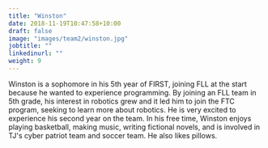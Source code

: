 ```yaml
---
title: "Winston"
date: 2018-11-19T10:47:58+10:00
draft: false
image: "images/team2/winston.jpg"
jobtitle: ""
linkedinurl: ""
weight: 9
---
```


Winston is a sophomore in his 5th year of FIRST, joining FLL at the start because he wanted to experience programming. By joining an FLL team in 5th grade, his interest in robotics grew and it led him to join the FTC program, seeking to learn more about robotics. He is very excited to experience his second year on the team. In his free time, Winston enjoys playing basketball, making music, writing fictional novels, and is involved in TJ's cyber patriot team and soccer team. He also likes pillows.



